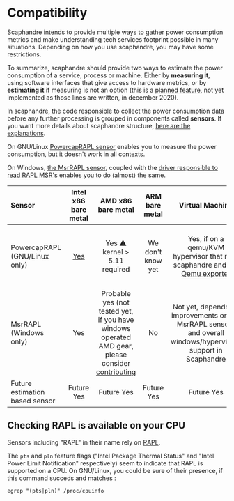 # Compatibility

Scaphandre intends to provide multiple ways to gather power consumption metrics and make understanding tech services footprint possible in many situations. Depending on how you use scaphandre, you may have some restrictions.

To summarize, scaphandre should provide two ways to estimate the power consumption of a service, process or machine. Either by **measuring it**, using software interfaces that give access to hardware metrics, or by **estimating it** if measuring is not an option (this is a [planned feature](https://github.com/hubblo-org/scaphandre/issues/25), not yet implemented as those lines are written, in december 2020).

In scaphandre, the code responsible to collect the power consumption data before any further processing is grouped in components called **sensors**. If you want more details about scaphandre structure, [here are the explanations](explanations/internal-structure.md).

On GNU/Linux [PowercapRAPL sensor](references/sensor-powercap_rapl.md) enables you to measure the power consumption, but it doesn't work in all contexts.

On Windows, [the MsrRAPL sensor](references/sensor-msr_rapl.md), coupled with the [driver responsible to read RAPL MSR's](https://github.com/hubblo-org/windows-rapl-driver/) enables you to do (almost) the same.

| Sensor         | Intel x86 bare metal | AMD x86 bare metal | ARM bare metal | Virtual Machine | Public cloud instance | Container |
| :------------- | :------------------: | :----------------: | :------------: | :-------------: | :-------------------: | :-------: |
| PowercapRAPL (GNU/Linux only)   | [Yes](references/sensor-powercap_rapl.md) | Yes ⚠️  kernel > 5.11 required | We don't know yet | Yes, if on a qemu/KVM hypervisor that runs scaphandre and the [Qemu exporter](references/exporter-qemu.md) | No, until your cloud provider uses scaphandre on its hypervisors | [Depends on what you want](explanations/about-containers.md) |
| MsrRAPL (Windows only)      | Yes               | Probable yes (not tested yet, if you have windows operated AMD gear, please consider [contributing](contributing.md) | No    | Not yet, depends on improvements on the MsrRAPL sensors and overall windows/hypervisors support in Scaphandre |  No, until your cloud provider uses scaphandre on its hypervisors | Might work, not tested yet. If you want to join us in this journey, please consider [contributing](contributing.md) |
| Future estimation based sensor | Future Yes | Future Yes | Future Yes | Future Yes | Future Yes | Future Yes

## Checking RAPL is available on your CPU

Sensors including "RAPL" in their name rely on [RAPL](explanations/rapl-domains.md).

The `pts` and `pln` feature flags ("Intel Package Thermal Status" and "Intel Power Limit Notification" respectively) seem to indicate that RAPL is supported on a CPU. On GNU/Linux, you could be sure of their presence, if this command succeds and matches :

<!-- mdbook-xgettext:skip -->
```
egrep "(pts|pln)" /proc/cpuinfo
```
